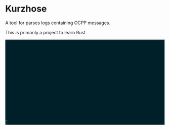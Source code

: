 # Kurzhose

A tool for parses logs containing OCPP messages.

This is primarily a project to learn Rust.

![demo](demo.gif)
